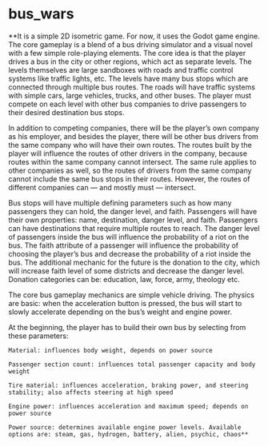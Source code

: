 # bus_wars
**It is a simple 2D isometric game. For now, it uses the Godot game engine.
The core gameplay is a blend of a bus driving simulator and a visual novel with a few simple role-playing elements.
The core idea is that the player drives a bus in the city or other regions, which act as separate levels. The levels themselves are large sandboxes with roads and traffic control systems like traffic lights, etc. The levels have many bus stops which are connected through multiple bus routes. The roads will have traffic systems with simple cars, large vehicles, trucks, and other buses. The player must compete on each level with other bus companies to drive passengers to their desired destination bus stops.

In addition to competing companies, there will be the player’s own company as his employer, and besides the player, there will be other bus drivers from the same company who will have their own routes. The routes built by the player will influence the routes of other drivers in the company, because routes within the same company cannot intersect. The same rule applies to other companies as well, so the routes of drivers from the same company cannot include the same bus stops in their routes. However, the routes of different companies can — and mostly must — intersect.

Bus stops will have multiple defining parameters such as how many passengers they can hold, the danger level, and faith. Passengers will have their own properties: name, destination, danger level, and faith. Passengers can have destinations that require multiple routes to reach. The danger level of passengers inside the bus will influence the probability of a riot on the bus. The faith attribute of a passenger will influence the probability of choosing the player’s bus and decrease the probability of a riot inside the bus.
The additional mechanic for the future is the donation to the city, which will increase faith level of some districts and decrease the danger level. Donation categories can be: education, law, force, army, theology etc.

The core bus gameplay mechanics are simple vehicle driving. The physics are basic: when the acceleration button is pressed, the bus will start to slowly accelerate depending on the bus’s weight and engine power.

At the beginning, the player has to build their own bus by selecting from these parameters:

    Material: influences body weight, depends on power source

    Passenger section count: influences total passenger capacity and body weight

    Tire material: influences acceleration, braking power, and steering stability; also affects steering at high speed

    Engine power: influences acceleration and maximum speed; depends on power source

    Power source: determines available engine power levels. Available options are: steam, gas, hydrogen, battery, alien, psychic, chaos**
